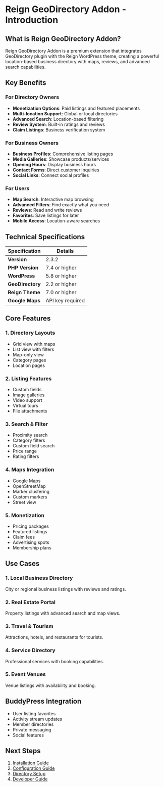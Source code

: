 # Reign GeoDirectory Addon - Introduction

## What is Reign GeoDirectory Addon?

Reign GeoDirectory Addon is a premium extension that integrates GeoDirectory plugin with the Reign WordPress theme, creating a powerful location-based business directory with maps, reviews, and advanced search capabilities.

## Key Benefits

### For Directory Owners
- **Monetization Options**: Paid listings and featured placements
- **Multi-location Support**: Global or local directories
- **Advanced Search**: Location-based filtering
- **Review System**: Built-in ratings and reviews
- **Claim Listings**: Business verification system

### For Business Owners
- **Business Profiles**: Comprehensive listing pages
- **Media Galleries**: Showcase products/services
- **Opening Hours**: Display business hours
- **Contact Forms**: Direct customer inquiries
- **Social Links**: Connect social profiles

### For Users
- **Map Search**: Interactive map browsing
- **Advanced Filters**: Find exactly what you need
- **Reviews**: Read and write reviews
- **Favorites**: Save listings for later
- **Mobile Access**: Location-aware searches

## Technical Specifications

| Specification | Details |
|--------------|----------|
| **Version** | 2.3.2 |
| **PHP Version** | 7.4 or higher |
| **WordPress** | 5.8 or higher |
| **GeoDirectory** | 2.2 or higher |
| **Reign Theme** | 7.0 or higher |
| **Google Maps** | API key required |

## Core Features

### 1. Directory Layouts
- Grid view with maps
- List view with filters
- Map-only view
- Category pages
- Location pages

### 2. Listing Features
- Custom fields
- Image galleries
- Video support
- Virtual tours
- File attachments

### 3. Search & Filter
- Proximity search
- Category filters
- Custom field search
- Price range
- Rating filters

### 4. Maps Integration
- Google Maps
- OpenStreetMap
- Marker clustering
- Custom markers
- Street view

### 5. Monetization
- Pricing packages
- Featured listings
- Claim fees
- Advertising spots
- Membership plans

## Use Cases

### 1. Local Business Directory
City or regional business listings with reviews and ratings.

### 2. Real Estate Portal
Property listings with advanced search and map views.

### 3. Travel & Tourism
Attractions, hotels, and restaurants for tourists.

### 4. Service Directory
Professional services with booking capabilities.

### 5. Event Venues
Venue listings with availability and booking.

## BuddyPress Integration

- User listing favorites
- Activity stream updates
- Member directories
- Private messaging
- Social features

## Next Steps

1. [Installation Guide](02-installation-setup.md)
2. [Configuration Guide](03-configuration.md)
3. [Directory Setup](04-directory-setup.md)
4. [Developer Guide](05-developer-guide.md)